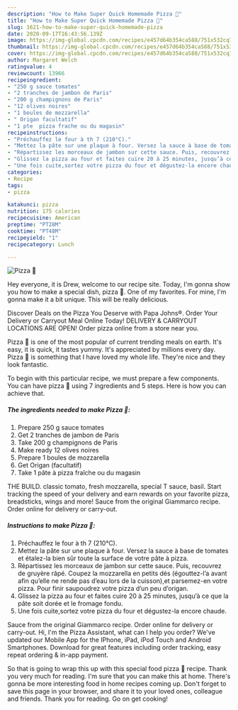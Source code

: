 ```yaml
---
description: "How to Make Super Quick Homemade Pizza 🍕"
title: "How to Make Super Quick Homemade Pizza 🍕"
slug: 1621-how-to-make-super-quick-homemade-pizza
date: 2020-09-17T16:43:56.139Z
image: https://img-global.cpcdn.com/recipes/e457d64b354ca588/751x532cq70/pizza-🍕-photo-principale-de-la-recette.jpg
thumbnail: https://img-global.cpcdn.com/recipes/e457d64b354ca588/751x532cq70/pizza-🍕-photo-principale-de-la-recette.jpg
cover: https://img-global.cpcdn.com/recipes/e457d64b354ca588/751x532cq70/pizza-🍕-photo-principale-de-la-recette.jpg
author: Margaret Welch
ratingvalue: 4
reviewcount: 13966
recipeingredient:
- "250 g sauce tomates"
- "2 tranches de jambon de Paris"
- "200 g champignons de Paris"
- "12 olives noires"
- "1 boules de mozzarella"
- " Origan facultatif"
- "1 pte  pizza frache ou du magasin"
recipeinstructions:
- "Préchauffez le four à th 7 (210°C)."
- "Mettez la pâte sur une plaque à four. Versez la sauce à base de tomates et étalez-la bien sûr toute la surface de votre pâte à pizza."
- "Répartissez les morceaux de jambon sur cette sauce. Puis, recouvrez de gruyère râpé. Coupez la mozzarella en petits dés (égouttez-l’a avant afin qu’elle ne rende pas d’eau lors de la cuisson),et parsemez-en votre pizza. Pour finir saupoudrez votre pizza d’un peu d’origan."
- "Glissez la pizza au four et faites cuire 20 à 25 minutes, jusqu’à ce que la pâte soit dorée et le fromage fondu."
- "Une fois cuite,sortez votre pizza du four et dégustez-la encore chaude."
categories:
- Recipe
tags:
- pizza

katakunci: pizza 
nutrition: 175 calories
recipecuisine: American
preptime: "PT28M"
cooktime: "PT48M"
recipeyield: "1"
recipecategory: Lunch

---
```



![Pizza 🍕](https://img-global.cpcdn.com/recipes/e457d64b354ca588/751x532cq70/pizza-🍕-photo-principale-de-la-recette.jpg)

Hey everyone, it is Drew, welcome to our recipe site. Today, I'm gonna show you how to make a special dish, pizza 🍕. One of my favorites. For mine, I'm gonna make it a bit unique. This will be really delicious.

Discover Deals on the Pizza You Deserve with Papa Johns®. Order Your Delivery or Carryout Meal Online Today! DELIVERY &amp; CARRYOUT LOCATIONS ARE OPEN! Order pizza online from a store near you.

Pizza 🍕 is one of the most popular of current trending meals on earth. It's easy, it is quick, it tastes yummy. It's appreciated by millions every day. Pizza 🍕 is something that I have loved my whole life. They're nice and they look fantastic.


To begin with this particular recipe, we must prepare a few components. You can have pizza 🍕 using 7 ingredients and 5 steps. Here is how you can achieve that.

<!--inarticleads1-->

##### The ingredients needed to make Pizza 🍕:

1. Prepare 250 g sauce tomates
1. Get 2 tranches de jambon de Paris
1. Take 200 g champignons de Paris
1. Make ready 12 olives noires
1. Prepare 1 boules de mozzarella
1. Get  Origan (facultatif)
1. Take 1 pâte à pizza fraîche ou du magasin


THE BUILD. classic tomato, fresh mozzarella, special T sauce, basil. Start tracking the speed of your delivery and earn rewards on your favorite pizza, breadsticks, wings and more! Sauce from the original Giammarco recipe. Order online for delivery or carry-out. 

<!--inarticleads2-->

##### Instructions to make Pizza 🍕:

1. Préchauffez le four à th 7 (210°C).
1. Mettez la pâte sur une plaque à four. Versez la sauce à base de tomates et étalez-la bien sûr toute la surface de votre pâte à pizza.
1. Répartissez les morceaux de jambon sur cette sauce. Puis, recouvrez de gruyère râpé. Coupez la mozzarella en petits dés (égouttez-l’a avant afin qu’elle ne rende pas d’eau lors de la cuisson),et parsemez-en votre pizza. Pour finir saupoudrez votre pizza d’un peu d’origan.
1. Glissez la pizza au four et faites cuire 20 à 25 minutes, jusqu’à ce que la pâte soit dorée et le fromage fondu.
1. Une fois cuite,sortez votre pizza du four et dégustez-la encore chaude.


Sauce from the original Giammarco recipe. Order online for delivery or carry-out. Hi, I&#39;m the Pizza Assistant, what can I help you order? We&#39;ve updated our Mobile App for the IPhone, iPad, iPod Touch and Android Smartphones. Download for great features including order tracking, easy repeat ordering &amp; in-app payment. 

So that is going to wrap this up with this special food pizza 🍕 recipe. Thank you very much for reading. I'm sure that you can make this at home. There's gonna be more interesting food in home recipes coming up. Don't forget to save this page in your browser, and share it to your loved ones, colleague and friends. Thank you for reading. Go on get cooking!
